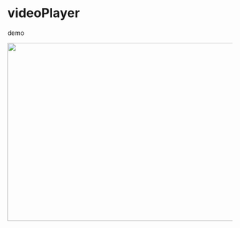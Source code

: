 # videoPlayer

demo

<img src="https://user-images.githubusercontent.com/64588529/177173938-81435ce2-40ed-4131-89ca-c1852d4e4c50.gif" width="830" height="400" />
